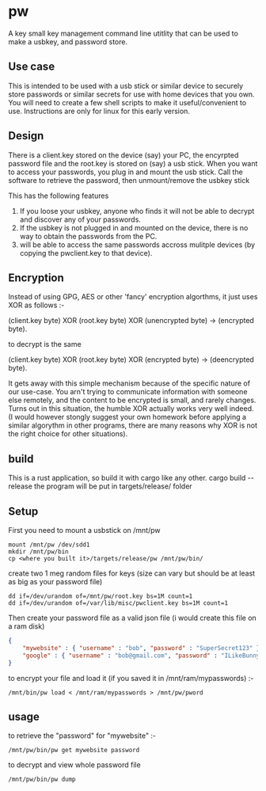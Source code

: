 # pw
A key small key management command line utitlity that can be used to make a usbkey, and password store. 

## Use case
This is intended to be used with a usb stick or similar device to securely store passwords or similar secrets for use with home devices that you own. 
You will need to create a few shell scripts to make it useful/convenient to use. Instructions are only for linux for this early version.

## Design 

There is a client.key stored on the device (say) your PC, the encyrpted password file and the root.key is stored on (say) a usb stick. 
When you want to access your passwords, you plug in and mount the usb stick. Call the software to retrieve the password, then unmount/remove the usbkey stick

This has the following features
1) If you loose your usbkey, anyone who finds it will not be able to decrypt and discover any of your passwords. 
2) If the usbkey is not plugged in and mounted on the device, there is no way to obtain the passwords from the PC.
3) will be able to access the same passwords accross mulitple devices (by copying the pwclient.key to that device). 

## Encryption
Instead of using GPG, AES or other 'fancy' encryption algorthms, it just uses XOR as follows :-

(client.key byte) XOR (root.key byte) XOR (unencrypted byte) -> (encrypted byte). 

to decrypt is the same 

(client.key byte) XOR (root.key byte) XOR (encrypted byte) -> (deencrypted byte). 

It gets away with this simple mechanism because of the specific nature of our use-case. You arn't trying to communicate information with someone else remotely, and the content to be encrypted is small, and rarely changes. Turns out in this situation, the humble XOR actually works very well indeed.
(I would however stongly suggest your own homework before applying a similar algorythm in other programs, there are many reasons why XOR is not the right choice for other situations). 




## build
This is a rust application, so build it with cargo like any other.
cargo build --release 
the program will be put in targets/release/ folder


## Setup
First you need to mount a usbstick on /mnt/pw 
```
mount /mnt/pw /dev/sdd1
mkdir /mnt/pw/bin
cp <where you built it>/targets/release/pw /mnt/pw/bin/
```
create two 1 meg random files for keys (size can vary but should be at least as big as your password file)
```
dd if=/dev/urandom of=/mnt/pw/root.key bs=1M count=1
dd if=/dev/urandom of=/var/lib/misc/pwclient.key bs=1M count=1
```

Then create your password file as a valid json file (i would create this file on a ram disk) 
```JSON
{
    "mywebsite" : { "username" : "bob", "password" : "SuperSecret123" },
    "google" : { "username" : "bob@gmail.com", "password" : "ILikeBunnyRabbits" } 
}
```

to encrypt your file and load it (if you saved it in /mnt/ram/mypasswords) :- 
```
/mnt/bin/pw load < /mnt/ram/mypasswords > /mnt/pw/pword
```

## usage 
to retrieve the "password" for "mywebsite" :-
```
/mnt/pw/bin/pw get mywebsite password 
```

to decrypt and view whole password file 
```
/mnt/pw/bin/pw dump
```










